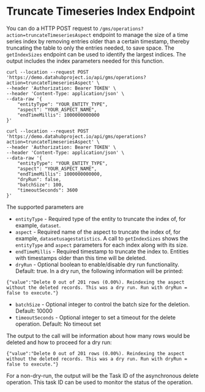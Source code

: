 # Truncate Timeseries Index Endpoint

You can do a HTTP POST request to `/gms/operations?action=truncateTimeseriesAspect` endpoint to manage the size of a time series index by removing entries older than a certain timestamp, thereby truncating the table to only the entries needed, to save space. The `getIndexSizes` endpoint can be used to identify the largest indices. The output includes the index parameters needed for this function.

```
curl --location --request POST 'https://demo.datahubproject.io/api/gms/operations?action=truncateTimeseriesAspect' \
--header 'Authorization: Bearer TOKEN' \
--header 'Content-Type: application/json' \
--data-raw '{
    "entityType": "YOUR_ENTITY_TYPE",
    "aspect": "YOUR_ASPECT_NAME",
    "endTimeMillis": 1000000000000
}'

curl --location --request POST 'https://demo.datahubproject.io/api/gms/operations?action=truncateTimeseriesAspect' \
--header 'Authorization: Bearer TOKEN' \
--header 'Content-Type: application/json' \
--data-raw '{
    "entityType": "YOUR_ENTITY_TYPE",
    "aspect": "YOUR_ASPECT_NAME",
    "endTimeMillis": 1000000000000,
    "dryRun": false,
    "batchSize": 100,
    "timeoutSeconds": 3600
}'
```

The supported parameters are
- `entityType` - Required type of the entity to truncate the index of, for example, `dataset`. 
- `aspect` - Required name of the aspect to truncate the index of, for example, `datasetusagestatistics`. A call to `getIndexSizes` shows the `entityType` and `aspect` parameters for each index along with its size. 
- `endTimeMillis` - Required timestamp to truncate the index to. Entities with timestamps older than this time will be deleted. 
- `dryRun` - Optional boolean to enable/disable dry run functionality. Default: true. In a dry run, the following information will be printed:
```
{"value":"Delete 0 out of 201 rows (0.00%). Reindexing the aspect without the deleted records. This was a dry run. Run with dryRun = false to execute."}
```
- `batchSize` - Optional integer to control the batch size for the deletion. Default: 10000
- `timeoutSeconds` - Optional integer to set a timeout for the delete operation. Default: No timeout set

The output to the call will be information about how many rows would be deleted and how to proceed for a dry run: 
```
{"value":"Delete 0 out of 201 rows (0.00%). Reindexing the aspect without the deleted records. This was a dry run. Run with dryRun = false to execute."}
```
For a non-dry-run, the output will be the Task ID of the asynchronous delete operation. This task ID can be used to monitor the status of the operation.